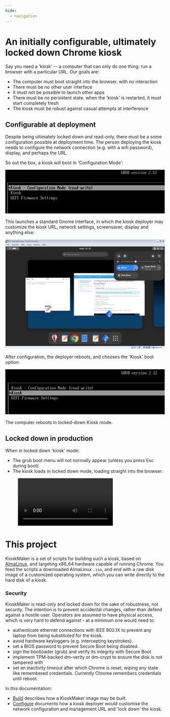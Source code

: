 ```yaml
---
hide:
  - navigation
---
```



# An initially configurable, ultimately locked down Chrome kiosk

Say you need a 'kiosk' -- a computer that can only do one thing: run a browser with a particular URL. Our goals are:

 - The computer must boot straight into the browser, with no interaction
 - There must be no other user interface
 - It must not be possible to launch other apps
 - There must be no persistent state. when the 'kiosk' is restarted, it must start completely fresh
 - The kiosk must be robust against casual attempts at interference

## Configurable at deployment

Despite being ultimately locked down and read-only, there must be a some configuration possible at deployment time. The person deploying the kiosk needs to configure the network connection (e.g. with a wifi password), display, and perhaps the URL.

So out the box, a kiosk will boot in 'Configuration Mode':

![](img/grub_rw.png)

This launches a standard Gnome interface, in which the kiosk deployer may customize the  kiosk URL, network settings, screensaver, display and anything else:

![](img/desktop_activities_settings.png)

After configuration, the deployer reboots, and chooses the 'Kiosk' boot option: 

![](img/grub_ro.png)

The computer reboots in locked-down Kiosk mode.

## Locked down in production

When in locked down 'kiosk' mode:

 - The grub boot menu will not normally appear (unless you press Esc during boot)
 - The kiosk loads in locked down mode, loading straight into the browser:



<figure class="video_container">
  <video controls="true" allowfullscreen="true">
    <source src="img/kioskboot.webm" type="video/webm">
  </video>
</figure>



# This project

KioskMaker is a set of scripts for building such a kiosk, based on [AlmaLinux](https://almalinux.org/), and targeting x86_64 hardware capable of running Chrome. You feed the scripts a downloaded AlmaLinux `.iso`, and end with a raw disk image of a customized operating system, which you can write directly to the hard disk of a kiosk.



### Security

KioskMaker is read-only and locked down for the sake of robustness, not security. The intention is to prevent accidental changes, rather than defend against a hostile user. Operators are assumed to have physical access, which is very hard to defend against - at a minimum one would need to:

 - authenticate ethernet connections with IEEE 802.1X to prevent any laptop from being substituted for the kiosk.
 - avoid hardware keyloggers (e.g. intercepting keystrokes).
 - set a BIOS password to prevent Secure Boot being disabled.
 - sign the bootloader (grub) and verify its integrity with Secure Boot
 - implement TPM-backed dm-verity or dm-crypt to ensure the disk is not tampered with
 - set an inactivity timeout after which Chrome is reset, wiping any state like remembered credentials. Currently Chrome remembers credentials until reboot.

In this documentation:

 - [Build](build.md) describes how a KioskMaker image may be built.
 - [Configure](config.md) documents how a kiosk deployer would customise the network configuration and management URL and 'lock down' the kiosk.


